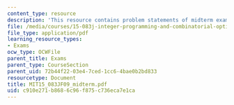 ```yaml
---
content_type: resource
description: 'This resource contains problem statements of midterm exam. '
file: /media/courses/15-083j-integer-programming-and-combinatorial-optimization-fall-2009/c910e271b8686c96f875c736eca7e1ca_MIT15_083JF09_midterm.pdf
file_type: application/pdf
learning_resource_types:
- Exams
ocw_type: OCWFile
parent_title: Exams
parent_type: CourseSection
parent_uid: 72b44f22-03e4-7ced-1cc6-4bae0b2bd833
resourcetype: Document
title: MIT15_083JF09_midterm.pdf
uid: c910e271-b868-6c96-f875-c736eca7e1ca
---
```

